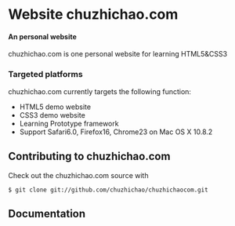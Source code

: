 Website chuzhichao.com 
=========

#### An personal website ####

chuzhichao.com is one personal website for learning HTML5&CSS3

### Targeted platforms ###

chuzhichao.com currently targets the following function:

* HTML5 demo website
* CSS3 demo website
* Learning Prototype framework
* Support Safari6.0, Firefox16, Chrome23 on Mac OS X 10.8.2

Contributing to chuzhichao.com
-------------------------

Check out the chuzhichao.com source with 

    $ git clone git://github.com/chuzhichao/chuzhichaocom.git
   
Documentation
-------------
